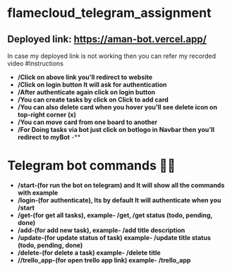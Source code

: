 
# flamecloud_telegram_assignment
## Deployed link: https://aman-bot.vercel.app/

In case my deployed link is not working then you can refer my recorded video 
#Instructions
  - **/Click on above link you'll redirect to website** 
  - **/Click on login button It will ask for authentication** 
  - **/After authenticate again click on login button** 
  - **/You can create tasks by click on Click to add card** 
  - **/You can also delete card when you hover you'll see delete icon on top-right corner (x)**
  - **/You can move card from one board to another**
  - **/For Doing tasks via bot just click on botlogo in Navbar then you'll redirect to myBot**
  -**
  
# Telegram bot commands 👨‍💻
  - **/start-(for run the bot on telegram) and It will show all the commands with example** 
  - **/login-(for authenticate), Its by default It will authenticate when you /start** 
  - **/get-(for get all tasks), example- /get, /get status (todo, pending, done)** 
  - **/add-(for add new task),  example- /add title description** 
  - **/update-(for update status of task) example- /update title status (todo, pending, done)**
  - **/delete-(for delete a task) example- /delete title**
  - **//trello_app-(for open trello app link) example- /trello_app**

